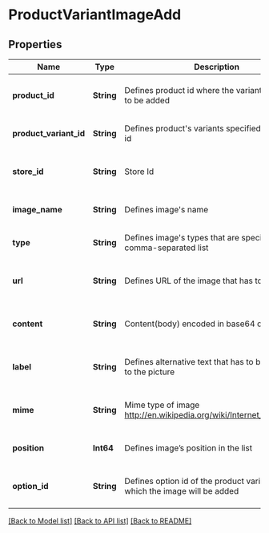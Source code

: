 # ProductVariantImageAdd


## Properties
Name | Type | Description | Notes
------------ | ------------- | ------------- | -------------
**product_id** | **String** | Defines product id where the variant image has to be added | [optional] [default to nothing]
**product_variant_id** | **String** | Defines product&#39;s variants specified by variant id | [default to nothing]
**store_id** | **String** | Store Id | [optional] [default to nothing]
**image_name** | **String** | Defines image&#39;s name | [default to nothing]
**type** | **String** | Defines image&#39;s types that are specified by comma-separated list | [default to "base"]
**url** | **String** | Defines URL of the image that has to be added | [optional] [default to nothing]
**content** | **String** | Content(body) encoded in base64 of image file | [optional] [default to nothing]
**label** | **String** | Defines alternative text that has to be attached to the picture | [optional] [default to nothing]
**mime** | **String** | Mime type of image http://en.wikipedia.org/wiki/Internet_media_type. | [optional] [default to nothing]
**position** | **Int64** | Defines image’s position in the list | [optional] [default to 0]
**option_id** | **String** | Defines option id of the product variant for which the image will be added | [optional] [default to nothing]


[[Back to Model list]](../README.md#models) [[Back to API list]](../README.md#api-endpoints) [[Back to README]](../README.md)


